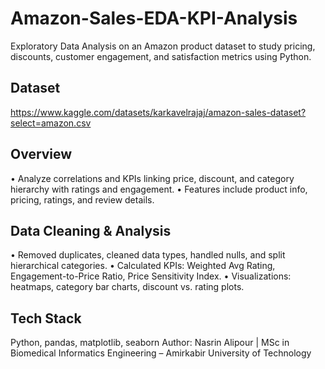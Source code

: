 # Amazon-Sales-EDA-KPI-Analysis
Exploratory Data Analysis on an Amazon product dataset to study pricing, discounts, customer engagement, and satisfaction metrics using Python. 
## Dataset
https://www.kaggle.com/datasets/karkavelrajaj/amazon-sales-dataset?select=amazon.csv

## Overview
•	Analyze correlations and KPIs linking price, discount, and category hierarchy with ratings and engagement.
•	Features include product info, pricing, ratings, and review details.

## Data Cleaning & Analysis
•	Removed duplicates, cleaned data types, handled nulls, and split hierarchical categories.
•	Calculated KPIs: Weighted Avg Rating, Engagement-to-Price Ratio, Price Sensitivity Index.
•	Visualizations: heatmaps, category bar charts, discount vs. rating plots.

## Tech Stack
Python, pandas, matplotlib, seaborn
Author: Nasrin Alipour | MSc in Biomedical Informatics Engineering – Amirkabir University of Technology

